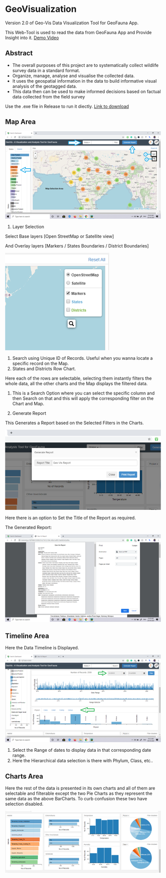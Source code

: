 # GeoVisualization
Version 2.0 of Geo-Vis Data Visualization Tool for GeoFauna App.

This Web-Tool is used to read the data from GeoFauna App and Provide Insight into it. [Demo Video](https://youtu.be/PLp2uYX2rEk)

## Abstract
- The overall purposes of this project are to systematically collect wildlife survey data in a standard format.
- Organize, manage, analyse and visualise the collected data.
- It uses the geospatial information in the data to build informative visual analysis of the geotagged  data.
- This data then can be used to make informed decisions based on factual data collected from the field survey


Use the .exe file in Release to run it diectly. [Link to download](https://github.com/arunavo4/GeoVisualization/releases/download/v1.0.1/GeoVis-5-EXE.rar)

## Map Area

![](images/map.png)

1. Layer Selection

Select Base layers [Open StreetMap or Satellite view]

And Overlay layers [Markers / States Boundaries / District Boundaries]

![](images/layout.png)

1. Search using Unique ID of Records. Useful when you wanna locate a specific record on the Map.
2. States and Districts Row Chart.

Here each of the rows are selectable, selecting them instantly filters the whole data, all the other charts and the Map displays the filtered data.

1. This is a Search Option where you can select the specific column and then Search on that and this will apply the corresponding filter on the Chart and Map.

1. Generate Report

This Generates a Report based on the Selected Filters in the Charts.

![](images/gen_report.png)

Here there is an option to Set the Title of the Report as required.

The Generated Report:

![](images/generated_report.png)

## Timeline Area

Here the Data Timeline is Displayed.

![](images/timeline.png)

1. Select the Range of dates to display data in that corresponding date range.
2. Here the Hierarchical data selection is there with Phylum, Class, etc..

## Charts Area

Here the rest of the data is presented in its own charts and all of them are selectable and filterable except the two Pie Charts as they represent the same data as the above BarCharts. To curb confusion these two have selection disabled.

![](images/charts.png)
